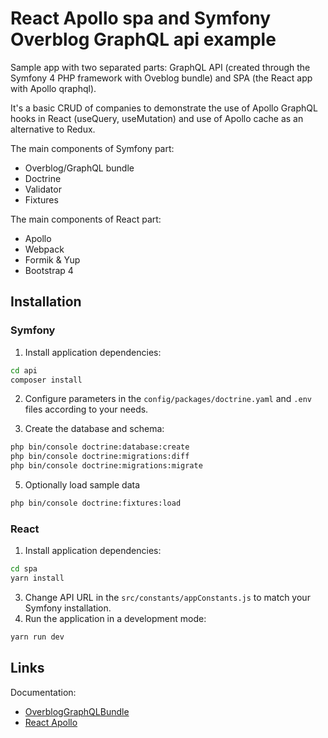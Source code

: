 # React Apollo spa and Symfony Overblog GraphQL api example

Sample app with two separated parts: GraphQL API (created through the Symfony 4 PHP framework with Oveblog bundle) and SPA (the React app with Apollo qraphql).

It's a basic CRUD of companies to demonstrate the use of Apollo GraphQL hooks in React (useQuery, useMutation) and use of Apollo cache as an alternative to Redux.

The main components of Symfony part:

- Overblog/GraphQL bundle
- Doctrine
- Validator
- Fixtures

The main components of React part:

- Apollo
- Webpack
- Formik & Yup
- Bootstrap 4

## Installation

### Symfony

1. Install application dependencies:
```bash
cd api
composer install
```
2. Configure parameters in the `config/packages/doctrine.yaml` and `.env` files according to your needs.

4. Create the database and schema:
```bash
php bin/console doctrine:database:create
php bin/console doctrine:migrations:diff
php bin/console doctrine:migrations:migrate
```

5. Optionally load sample data
```bash
php bin/console doctrine:fixtures:load
```

### React

1. Install application dependencies:
```bash
cd spa
yarn install
```
3. Change API URL in the `src/constants/appConstants.js` to match your Symfony installation.
4. Run the application in a development mode:
```bash
yarn run dev
```

## Links

Documentation:

* [OverblogGraphQLBundle](https://github.com/overblog/GraphQLBundle)
* [React Apollo](https://github.com/apollographql/react-apollo)
